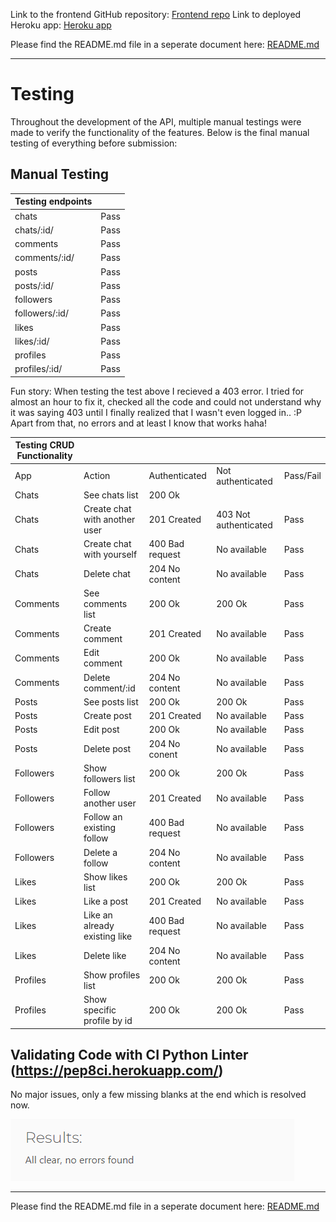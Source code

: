 Link to the frontend GitHub repository: [Frontend repo](https://github.com/GigiLi89/memobook)
Link to deployed Heroku app: [Heroku app](https://memobook-af0ef88c7472.herokuapp.com/)

Please find the README.md file in a seperate document here: [README.md](README.md)

---

# Testing

Throughout the development of the API, multiple manual testings were made to verify the functionality of the features. Below is the final manual testing of everything before submission:

## Manual Testing

| Testing endpoints |      |
| ----------------- | ---- |
| chats             | Pass |
| chats/:id/        | Pass |
| comments          | Pass |
| comments/:id/     | Pass |
| posts             | Pass |
| posts/:id/        | Pass |
| followers         | Pass |
| followers/:id/    | Pass |
| likes             | Pass |
| likes/:id/        | Pass |
| profiles          | Pass |
| profiles/:id/     | Pass |

Fun story: When testing the test above I recieved a 403 error. I tried for almost an hour to fix it, checked all the code and could not understand why it was saying 403 until I finally realized that I wasn't even logged in.. :P Apart from that, no errors and at least I know that works haha!

| Testing CRUD Functionality |                               |                 |                       |           |
| -------------------------- | ----------------------------- | --------------- | --------------------- | --------- |
| App                        | Action                        | Authenticated   | Not authenticated     | Pass/Fail |
| Chats                      | See chats list                | 200 Ok          |                       |           |
| Chats                      | Create chat with another user | 201 Created     | 403 Not authenticated | Pass      |
| Chats                      | Create chat with yourself     | 400 Bad request | No available          | Pass      |
| Chats                      | Delete chat                   | 204 No content  | No available          | Pass      |
| Comments                   | See comments list             | 200 Ok          | 200 Ok                | Pass      |
| Comments                   | Create comment                | 201 Created     | No available          | Pass      |
| Comments                   | Edit comment                  | 200 Ok          | No available          | Pass      |
| Comments                   | Delete comment/:id            | 204 No content  | No available          | Pass      |
| Posts                      | See posts list                | 200 Ok          | 200 Ok                | Pass      |
| Posts                      | Create post                   | 201 Created     | No available          | Pass      |
| Posts                      | Edit post                     | 200 Ok          | No available          | Pass      |
| Posts                      | Delete post                   | 204 No conent   | No available          | Pass      |
| Followers                  | Show followers list           | 200 Ok          | 200 Ok                | Pass      |
| Followers                  | Follow another user           | 201 Created     | No available          | Pass      |
| Followers                  | Follow an existing follow     | 400 Bad request | No available          | Pass      |
| Followers                  | Delete a follow               | 204 No content  | No available          | Pass      |
| Likes                      | Show likes list               | 200 Ok          | 200 Ok                | Pass      |
| Likes                      | Like a post                   | 201 Created     | No available          | Pass      |
| Likes                      | Like an already existing like | 400 Bad request | No available          | Pass      |
| Likes                      | Delete like                   | 204 No content  | No available          | Pass      |
| Profiles                   | Show profiles list            | 200 Ok          | 200 Ok                | Pass      |
| Profiles                   | Show specific profile by id   | 200 Ok          | 200 Ok                | Pass      |

## Validating Code with CI Python Linter (https://pep8ci.herokuapp.com/)

No major issues, only a few missing blanks at the end which is resolved now. 

![CI Linter](assets_md/ci_linter_m.png)

---

Please find the README.md file in a seperate document here: [README.md](README.md)